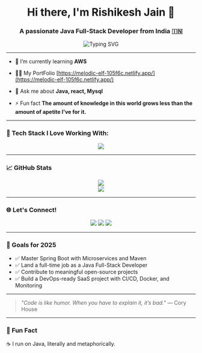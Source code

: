 <h1 align="center">Hi there, I'm Rishikesh Jain 👋</h1>
<h3 align="center">A passionate Java Full-Stack Developer from India 🇮🇳</h3>

<p align="center">
  <img src="https://readme-typing-svg.demolab.com?font=Fira+Code&weight=700&size=22&pause=1000&color=00F7FF&center=true&vCenter=true&width=435&lines=Spring+Boot+Lover+%F0%9F%92%96;React+Fanboy+%F0%9F%92%A1;Open+Source+Explorer+%F0%9F%92%BB;Aspiring+DevOps+Engineer+%F0%9F%94%A7" alt="Typing SVG" />
</p>

---

- 🔭 I’m currently learning **AWS**

- 👨‍💻 My PortFolio [https://melodic-elf-105f6c.netlify.app/](https://melodic-elf-105f6c.netlify.app/)

- 💬 Ask me about **Java, react, Mysql**

- ⚡ Fun fact **The amount of knowledge in this world grows less than the amount of apetite I've for it.**

---

### 🔧 Tech Stack I Love Working With:

<p align="center">
  <img src="https://skillicons.dev/icons?i=java,spring,react,tailwind,js,html,css,mysql,git,github,vscode" />
</p>

---


### 📈 GitHub Stats

<p align="center">
  <img src="https://github-readme-stats.vercel.app/api?username=Rishh2106&show_icons=true&theme=tokyonight&hide_title=true" />
  <br/>
  <img src="https://github-readme-streak-stats.herokuapp.com/?user=Rishh2106&theme=tokyonight" />
</p>

---

### 🌐 Let's Connect!

<p align="center">
  <a href="https://www.linkedin.com/in/rishh2106"><img src="https://img.shields.io/badge/LinkedIn-blue?style=for-the-badge&logo=linkedin" /></a>
  <a href="mailto:officialrishijain0@gmail.com"><img src="https://img.shields.io/badge/Gmail-D14836?style=for-the-badge&logo=gmail&logoColor=white" /></a>
  <a href="https://github.com/Rishh2106"><img src="https://img.shields.io/badge/GitHub-100000?style=for-the-badge&logo=github&logoColor=white" /></a>
</p>

---

### 🎯 Goals for 2025

- ✅ Master Spring Boot with Microservices and Maven
- ✅ Land a full-time job as a Java Full-Stack Developer
- ✅ Contribute to meaningful open-source projects
- ✅ Build a DevOps-ready SaaS project with CI/CD, Docker, and Monitoring

---

> *"Code is like humor. When you have to explain it, it’s bad."* — Cory House

---

### 🧠 Fun Fact

☕ I run on Java, literally and metaphorically.


